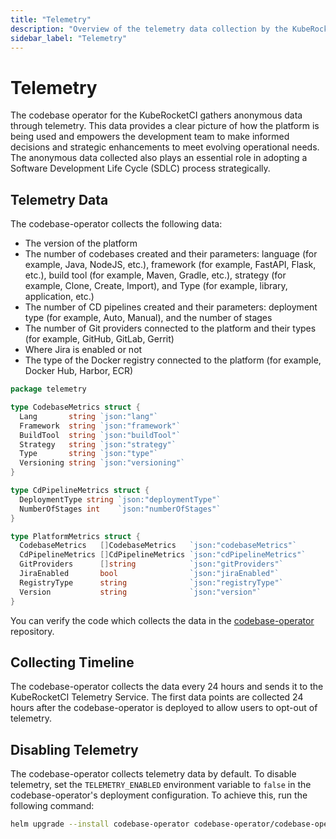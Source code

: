 ```yaml
---
title: "Telemetry"
description: "Overview of the telemetry data collection by the KubeRocketCI codebase operator, including the types of data collected and instructions on how to disable telemetry if desired."
sidebar_label: "Telemetry"
---
```

<!-- markdownlint-disable MD025 -->

# Telemetry

<head>
  <link rel="canonical" href="https://docs.kuberocketci.io/docs/developer-guide/telemetry" />
</head>

The codebase operator for the KubeRocketCI gathers anonymous data through telemetry. This data provides a clear picture of how the platform is being used and empowers the development team to make informed decisions and strategic enhancements to meet evolving operational needs. The anonymous data collected also plays an essential role in adopting a Software Development Life Cycle (SDLC) process strategically.

## Telemetry Data

The codebase-operator collects the following data:

- The version of the platform
- The number of codebases created and their parameters: language (for example, Java, NodeJS, etc.), framework (for example, FastAPI, Flask, etc.), build tool (for example, Maven, Gradle, etc.), strategy (for example, Clone, Create, Import), and Type (for example, library, application, etc.)
- The number of CD pipelines created and their parameters: deployment type (for example, Auto, Manual), and the number of stages
- The number of Git providers connected to the platform and their types (for example, GitHub, GitLab, Gerrit)
- Where Jira is enabled or not
- The type of the Docker registry connected to the platform (for example, Docker Hub, Harbor, ECR)

```go
package telemetry

type CodebaseMetrics struct {
  Lang       string `json:"lang"`
  Framework  string `json:"framework"`
  BuildTool  string `json:"buildTool"`
  Strategy   string `json:"strategy"`
  Type       string `json:"type"`
  Versioning string `json:"versioning"`
}

type CdPipelineMetrics struct {
  DeploymentType string `json:"deploymentType"`
  NumberOfStages int    `json:"numberOfStages"`
}

type PlatformMetrics struct {
  CodebaseMetrics   []CodebaseMetrics   `json:"codebaseMetrics"`
  CdPipelineMetrics []CdPipelineMetrics `json:"cdPipelineMetrics"`
  GitProviders      []string            `json:"gitProviders"`
  JiraEnabled       bool                `json:"jiraEnabled"`
  RegistryType      string              `json:"registryType"`
  Version           string              `json:"version"`
}
```

You can verify the code which collects the data in the [codebase-operator](https://github.com/epam/edp-codebase-operator/tree/master/pkg/telemetry) repository.

## Collecting Timeline

The codebase-operator collects the data every 24 hours and sends it to the KubeRocketCI Telemetry Service. The first data points are collected 24 hours after the codebase-operator is deployed to allow users to opt-out of telemetry.

## Disabling Telemetry

The codebase-operator collects telemetry data by default. To disable telemetry, set the `TELEMETRY_ENABLED` environment variable to `false` in the codebase-operator's deployment configuration. To achieve this, run the following command:

```bash
helm upgrade --install codebase-operator codebase-operator/codebase-operator --set "telemetryEnabled=false"
```
